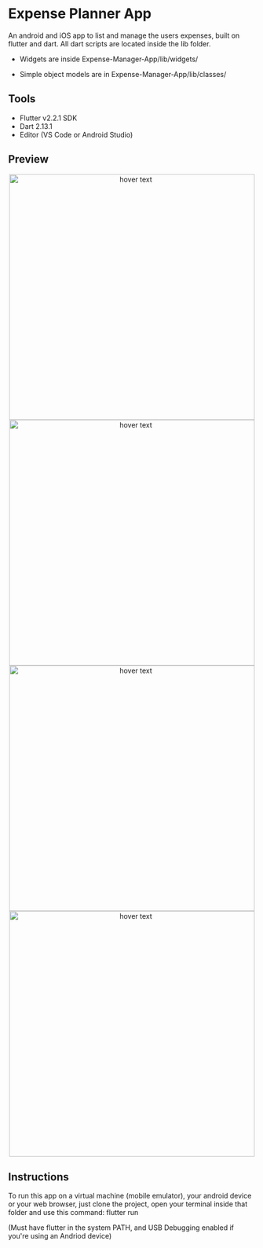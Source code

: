 # Expense Planner App

An android and iOS app to list and manage the users expenses, built on flutter and dart.
All dart scripts are located inside the lib folder.

- Widgets are inside Expense-Manager-App/lib/widgets/

- Simple object models are in Expense-Manager-App/lib/classes/

## Tools
- Flutter v2.2.1 SDK
- Dart 2.13.1
- Editor (VS Code or Android Studio)

## Preview
<p align="center">
 <img src="./screenshots/finalexpense (1).png" width="500" title="hover text">
 
 <img src="./screenshots/finalexpense (2).png" width="500" title="hover text">
 
 <img src="./screenshots/finalexpense (3).png" width="500" title="hover text">
 
 <img src="./screenshots/finalexpense (4).png" width="500" title="hover text">
</p>

## Instructions
To run this app on a virtual machine (mobile emulator), your android device or your web browser, just clone the project, open your terminal inside that folder and use this command: flutter run

(Must have flutter in the system PATH, and USB Debugging enabled if you're using an Andriod device)

